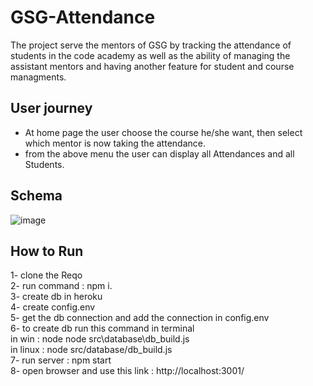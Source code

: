 # GSG-Attendance


The project serve the mentors of GSG by tracking the attendance of students in the code academy as well as the ability of managing the assistant mentors and having another feature for student and course managments.

## User journey
- At home page the user choose the course he/she want, then select which mentor is now taking the attendance.
- from the above menu the user can display all Attendances and all Students.

## Schema

![image](https://user-images.githubusercontent.com/56412800/75423111-b9eb2680-5946-11ea-994e-1ff80868179b.png)<br>


## How to Run 
1- clone the Reqo <br>
2- run command : npm i.<br>
3- create db in heroku <br>
4- create config.env <br>
5- get the db connection and add the connection in config.env<br>
6- to create db run this command in terminal <br>
    in win : node  node src\database\db_build.js<br>
    in linux : node src/database/db_build.js<br>
7- run server : npm start <br>
8- open browser and use this link : http://localhost:3001/


